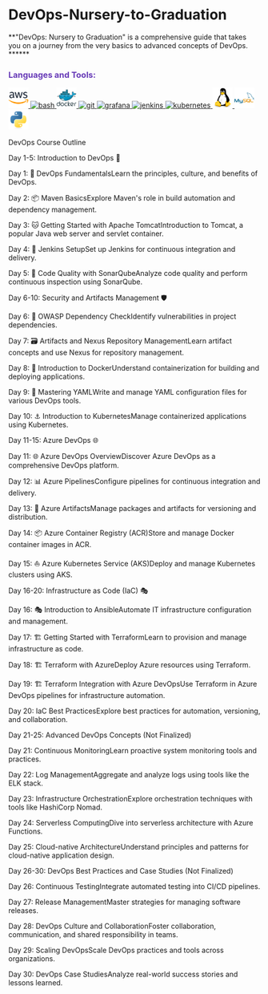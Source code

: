 # DevOps-Nursery-to-Graduation
**"DevOps: Nursery to Graduation" is a comprehensive guide that takes you on a journey from the very basics to advanced concepts of DevOps. ******
  <h3 align="left" style="color: #673AB7;">Languages and Tools:</h3>
<p align="left">
  <a href="https://aws.amazon.com" target="_blank" rel="noreferrer"> 
    <img src="https://raw.githubusercontent.com/devicons/devicon/master/icons/amazonwebservices/amazonwebservices-original-wordmark.svg" alt="aws" width="40" height="40"/> 
  </a> 
  <a href="https://www.gnu.org/software/bash/" target="_blank" rel="noreferrer"> 
    <img src="https://www.vectorlogo.zone/logos/gnu_bash/gnu_bash-icon.svg" alt="bash" width="40" height="40"/> 
  </a> 
  <a href="https://www.docker.com/" target="_blank" rel="noreferrer"> 
    <img src="https://raw.githubusercontent.com/devicons/devicon/master/icons/docker/docker-original-wordmark.svg" alt="docker" width="40" height="40"/> 
  </a> 
  <a href="https://git-scm.com/" target="_blank" rel="noreferrer"> 
    <img src="https://www.vectorlogo.zone/logos/git-scm/git-scm-icon.svg" alt="git" width="40" height="40"/> 
  </a> 
  <a href="https://grafana.com" target="_blank" rel="noreferrer"> 
    <img src="https://www.vectorlogo.zone/logos/grafana/grafana-icon.svg" alt="grafana" width="40" height="40"/> 
  </a> 
  <a href="https://www.jenkins.io" target="_blank" rel="noreferrer"> 
    <img src="https://www.vectorlogo.zone/logos/jenkins/jenkins-icon.svg" alt="jenkins" width="40" height="40"/> 
  </a> 
  <a href="https://kubernetes.io" target="_blank" rel="noreferrer"> 
    <img src="https://www.vectorlogo.zone/logos/kubernetes/kubernetes-icon.svg" alt="kubernetes" width="40" height="40"/> 
  </a> 
  <a href="https://www.linux.org/" target="_blank" rel="noreferrer"> 
    <img src="https://raw.githubusercontent.com/devicons/devicon/master/icons/linux/linux-original.svg" alt="linux" width="40" height="40"/> 
  </a> 
  <a href="https://www.mysql.com/" target="_blank" rel="noreferrer"> 
    <img src="https://raw.githubusercontent.com/devicons/devicon/master/icons/mysql/mysql-original-wordmark.svg" alt="mysql" width="40" height="40"/> 
  </a> 
  <a href="https://www.python.org" target="_blank" rel="noreferrer"> 
    <img src="https://raw.githubusercontent.com/devicons/devicon/master/icons/python/python-original.svg" alt="python" width="40" height="40"/> 
  </a> 
</p>
DevOps Course Outline

Day 1-5: Introduction to DevOps 🔄

Day 1: 🔄 DevOps FundamentalsLearn the principles, culture, and benefits of DevOps.

Day 2: 📦 Maven BasicsExplore Maven's role in build automation and dependency management.

Day 3: 🐱 Getting Started with Apache TomcatIntroduction to Tomcat, a popular Java web server and servlet container.

Day 4: 🚀 Jenkins SetupSet up Jenkins for continuous integration and delivery.

Day 5: 🎯 Code Quality with SonarQubeAnalyze code quality and perform continuous inspection using SonarQube.

Day 6-10: Security and Artifacts Management 🛡️

Day 6: 🧪 OWASP Dependency CheckIdentify vulnerabilities in project dependencies.

Day 7: 🗃️ Artifacts and Nexus Repository ManagementLearn artifact concepts and use Nexus for repository management.

Day 8: 🐳 Introduction to DockerUnderstand containerization for building and deploying applications.

Day 9: 📄 Mastering YAMLWrite and manage YAML configuration files for various DevOps tools.

Day 10: ⚓ Introduction to KubernetesManage containerized applications using Kubernetes.

Day 11-15: Azure DevOps 🌐

Day 11: 🌐 Azure DevOps OverviewDiscover Azure DevOps as a comprehensive DevOps platform.

Day 12: 📊 Azure PipelinesConfigure pipelines for continuous integration and delivery.

Day 13: 🎨 Azure ArtifactsManage packages and artifacts for versioning and distribution.

Day 14: 📦 Azure Container Registry (ACR)Store and manage Docker container images in ACR.

Day 15: ⛵ Azure Kubernetes Service (AKS)Deploy and manage Kubernetes clusters using AKS.

Day 16-20: Infrastructure as Code (IaC) 🎭

Day 16: 🎭 Introduction to AnsibleAutomate IT infrastructure configuration and management.

Day 17: 🏗️ Getting Started with TerraformLearn to provision and manage infrastructure as code.

Day 18: 🏗️ Terraform with AzureDeploy Azure resources using Terraform.

Day 19: 🏗️ Terraform Integration with Azure DevOpsUse Terraform in Azure DevOps pipelines for infrastructure automation.

Day 20: IaC Best PracticesExplore best practices for automation, versioning, and collaboration.

Day 21-25: Advanced DevOps Concepts (Not Finalized)

Day 21: Continuous MonitoringLearn proactive system monitoring tools and practices.

Day 22: Log ManagementAggregate and analyze logs using tools like the ELK stack.

Day 23: Infrastructure OrchestrationExplore orchestration techniques with tools like HashiCorp Nomad.

Day 24: Serverless ComputingDive into serverless architecture with Azure Functions.

Day 25: Cloud-native ArchitectureUnderstand principles and patterns for cloud-native application design.

Day 26-30: DevOps Best Practices and Case Studies (Not Finalized)

Day 26: Continuous TestingIntegrate automated testing into CI/CD pipelines.

Day 27: Release ManagementMaster strategies for managing software releases.

Day 28: DevOps Culture and CollaborationFoster collaboration, communication, and shared responsibility in teams.

Day 29: Scaling DevOpsScale DevOps practices and tools across organizations.

Day 30: DevOps Case StudiesAnalyze real-world success stories and lessons learned.

